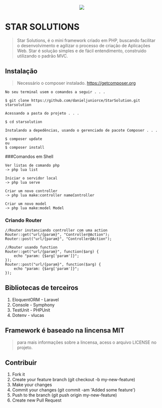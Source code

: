 <p align="center"><img src="https://user-images.githubusercontent.com/33224319/55686835-8c674a00-593c-11e9-8302-85e8ecc33aea.png"></p>

> 

# STAR SOLUTIONS

>Star Solutions, é o mini framework criado em PHP, buscando facilitar o desenvolvimento e agilizar o processo de criação de Aplicações Web. Star é solução simples e de fácil entendimento, construido utilizando o padrão MVC.


## Instalação
> Necessário o composer instalado. https://getcomposer.org
```
No seu terminal usem o comandos a seguir . . . 

$ git clone https://github.com/danieljuniorce/StarSolution.git starsolution

Acessando a pasta do projeto . . .

$ cd starsolution

Instalando a depedências, usando o gerenciado de pacote Composer . . .

$ composer update
ou
$ composer install

```

###Comandos em Shell
```
Ver listas de comando php
-> php lua list

Iniciar o servidor local
-> php lua serve

Criar um novo controller
-> php lua make:controller nameController

Criar um novo model
-> php lua make:model Model
```

### Criando Router
```
//Router instanciando controller com uma action
Router::get("url/{param}", "Controller@Action");
Router::post("url/{param}", "Controller@Action");

//Router usando function
Router::get("url/{param}", function($arg) {
    echo "param: {$arg['param']}";
});
Router::post("url/{param}", function($arg) {
    echo "param: {$arg['param']}";
});
```

## Bibliotecas de terceiros
1. EloquentORM - Laravel
2. Console - Symphony
3. TestUnit - PHPUnit
4. Dotenv - vlucas

## Framework é baseado na lincensa MIT
> para mais informações sobre a lincensa, acess o arquivo LICENSE no projeto.

## Contribuir
1. Fork it
2. Create your feature branch (git checkout -b my-new-feature)
3. Make your changes
5. Commit your changes (git commit -am 'Added some feature')
6. Push to the branch (git push origin my-new-feature)
7. Create new Pull Request
